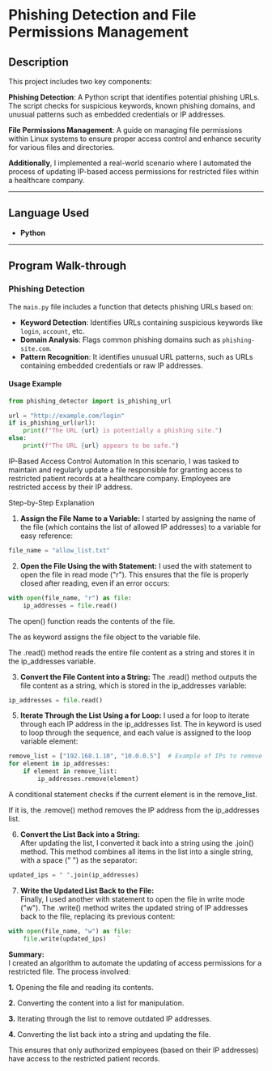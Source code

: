 # Phishing Detection and File Permissions Management

## Description

This project includes two key components:

**Phishing Detection**: A Python script that identifies potential phishing URLs. The script checks for suspicious keywords, known phishing domains, and unusual patterns such as embedded credentials or IP addresses.

**File Permissions Management**: A guide on managing file permissions within Linux systems to ensure proper access control and enhance security for various files and directories.

**Additionally**, I implemented a real-world scenario where I automated the process of updating IP-based access permissions for restricted files within a healthcare company.


---

## Language Used

- **Python**

---

## Program Walk-through

### Phishing Detection

The `main.py` file includes a function that detects phishing URLs based on:

- **Keyword Detection**: Identifies URLs containing suspicious keywords like `login`, `account`, etc.
- **Domain Analysis**: Flags common phishing domains such as `phishing-site.com`.
- **Pattern Recognition**: It identifies unusual URL patterns, such as URLs containing embedded credentials or raw IP addresses.

#### Usage Example

```python
from phishing_detector import is_phishing_url

url = "http://example.com/login"
if is_phishing_url(url):
    print(f"The URL {url} is potentially a phishing site.")
else:
    print(f"The URL {url} appears to be safe.")
```
IP-Based Access Control Automation
In this scenario, I was tasked to maintain and regularly update a file responsible for granting access to restricted patient records at a healthcare company. Employees are restricted access by their IP address.

Step-by-Step Explanation
1. **Assign the File Name to a Variable:**
I started by assigning the name of the file (which contains the list of allowed IP addresses) to a variable for easy reference:
```python
file_name = "allow_list.txt"
```
2. **Open the File Using the with Statement:**
I used the with statement to open the file in read mode ("r"). This ensures that the file is properly closed after reading, even if an error occurs:
```python
with open(file_name, "r") as file:
    ip_addresses = file.read()
```
The open() function reads the contents of the file.

The as keyword assigns the file object to the variable file.

The .read() method reads the entire file content as a string and stores it in the ip_addresses variable.

3. **Convert the File Content into a String:**
The .read() method outputs the file content as a string, which is stored in the ip_addresses variable:
```python
ip_addresses = file.read()
```
5. **Iterate Through the List Using a for Loop:**
I used a for loop to iterate through each IP address in the ip_addresses list. The in keyword is used to loop through the sequence, and each value is assigned to the loop variable element:
```python
remove_list = ["192.168.1.10", "10.0.0.5"]  # Example of IPs to remove
for element in ip_addresses:
    if element in remove_list:
        ip_addresses.remove(element)
```
A conditional statement checks if the current element is in the remove_list.

If it is, the .remove() method removes the IP address from the ip_addresses list.

6. **Convert the List Back into a String:** <br>
After updating the list, I converted it back into a string using the .join() method. This method combines all items in the list into a single string, with a space (" ") as the separator:
```python
updated_ips = " ".join(ip_addresses)
```
7. **Write the Updated List Back to the File:** <br>
Finally, I used another with statement to open the file in write mode ("w"). The .write() method writes the updated string of IP addresses back to the file, replacing its previous content:
```python
with open(file_name, "w") as file:
    file.write(updated_ips)   `
```
**Summary:** <br>
I created an algorithm to automate the updating of access permissions for a restricted file. The process involved:

**1.** Opening the file and reading its contents.

**2.** Converting the content into a list for manipulation.

**3.** Iterating through the list to remove outdated IP addresses.

**4.** Converting the list back into a string and updating the file.

This ensures that only authorized employees (based on their IP addresses) have access to the restricted patient records.

